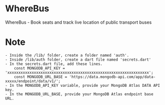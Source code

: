 # WhereBus
 WhereBus - Book seats and track live location of public transport buses
 
# Note
	- Inside the /lib/ folder, create a folder named 'auth'.
	- Inside /lib/auth folder, create a dart file named 'secrets.dart'
	- In the secrets.dart file, add these lines.
		const MONGODB_API_KEY = 'xxxxxxxxxxxxxxxxxxxxxxxxxxxxxxxxxxxxxxxxxxxxxxxxxxxxxxxxxxxxxxxx';
		const MONGODB_URL_BASE = 'https://data.mongodb-api.com/app/data-xxxxx/endpoint/data/v1/';
	- In the MONGODB_API_KEY variable, provide your MongoDB Atlas DATA API key.
	- In the MONGODB_URL_BASE, provide your MongoDB Atlas endpoint base URL.
